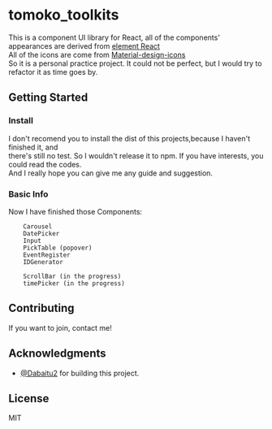 # tomoko_toolkits

This is a component UI library for React, all of the components' appearances are derived from [element React](https://github.com/eleme/element-react)<br>
All of the icons are come from [Material-design-icons](https://github.com/google/material-design-icons)<br>
So it is a personal practice project. It could not be perfect, but I would try to refactor it as time goes by.

## Getting Started

### Install

I don't recomend you to install the dist of this projects,because I haven't finished it, and<br>
there's still no test. So I wouldn't release it to npm. If you have interests, you could read the codes.<br>
And I really hope you can give me any guide and suggestion.

### Basic Info

Now I have finished those Components:
```
    Carousel
    DatePicker
    Input
    PickTable (popover)
    EventRegister
    IDGenerator
    
    ScrollBar (in the progress)
    timePicker (in the progress)
```

## Contributing

If you want to join, contact me!

## Acknowledgments

* [@Dabaitu2](https://github.com/Dabaitu2) for building this project.

## License

MIT